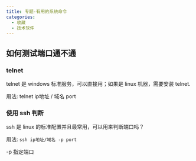 ```yaml
---
title: 专题-有用的系统命令
categories:
  - 收藏
  - 技术软件
---
```


## 如何测试端口通不通

### telnet

telnet 是 windows 标准服务，可以直接用；如果是 linux 机器，需要安装 telnet.

用法: telnet ip地址 / 域名 port

### 使用 ssh 判断

ssh 是 linux 的标准配置并且最常用，可以用来判断端口吗？

用法: `ssh ip地址/域名 -p port`

-p 指定端口
